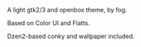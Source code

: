 
A light gtk2/3 and openbox theme, by fog.

Based on Color UI and Flatts.

Dzen2-based conky and wallpaper included.

